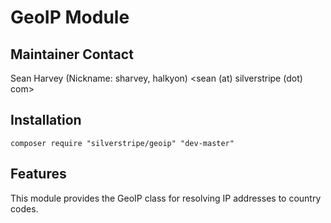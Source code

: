 # GeoIP Module

## Maintainer Contact

Sean Harvey (Nickname: sharvey, halkyon)
<sean (at) silverstripe (dot) com>

## Installation

```
composer require "silverstripe/geoip" "dev-master"
```

## Features 

This module provides the GeoIP class for resolving IP addresses to country codes.
